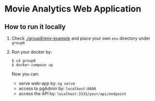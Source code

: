 # Movie Analytics Web Application


## How to run it locally
1. Check [./group8/env-example](https://github.com/nicford/databases-group8/tree/main/group8/env-example) and place your own `env` directory under `group8`  

2. Run your docker by:
    ```
    $ cd group8
    $ docker-compose up
    ```

    Now you can:
    - serve web-app by: `ng serve`
    - access to pgAdmin by: `localhost:8080`
    - access the API by: `localhost:3333/your/api/endpoint`



